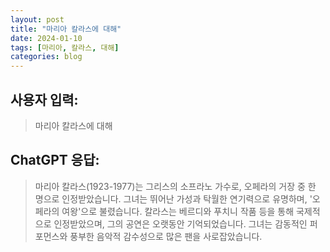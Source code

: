 ```yaml
---
layout: post
title: "마리아 칼라스에 대해"
date: 2024-01-10
tags: [마리아, 칼라스, 대해]
categories: blog
---
```


## 사용자 입력:
> 마리아 칼라스에 대해

## ChatGPT 응답:
> 마리아 칼라스(1923-1977)는 그리스의 소프라노 가수로, 오페라의 거장 중 한 명으로 인정받았습니다. 그녀는 뛰어난 가성과 탁월한 연기력으로 유명하며, '오페라의 여왕'으로 불렸습니다. 칼라스는 베르디와 푸치니 작품 등을 통해 국제적으로 인정받았으며, 그의 공연은 오랫동안 기억되었습니다. 그녀는 감동적인 퍼포먼스와 풍부한 음악적 감수성으로 많은 팬을 사로잡았습니다.

